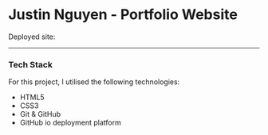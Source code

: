# Justin Nguyen - Portfolio Website

Deployed site:

------

### **Tech Stack**

For this project, I utilised the following technologies:

- HTML5
- CSS3
- Git & GitHub
- GitHub io deployment platform
